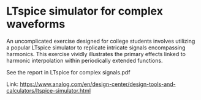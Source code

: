 # LTspice simulator for complex waveforms

An uncomplicated exercise designed for college students involves utilizing a popular LTspice  simulator to replicate intricate signals encompassing harmonics. This exercise vividly illustrates the primary effects linked to harmonic interpolation within periodically extended functions.

See the report in LTspice for complex signals.pdf

Link: https://www.analog.com/en/design-center/design-tools-and-calculators/ltspice-simulator.html
